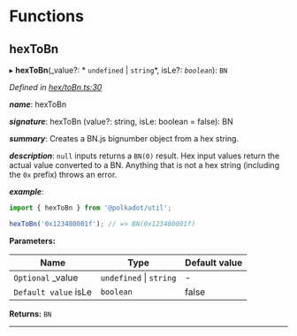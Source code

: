 

# Functions

<a id="hextobn"></a>

##  hexToBn

▸ **hexToBn**(_value?: * `undefined` &#124; `string`*, isLe?: *`boolean`*): `BN`

*Defined in [hex/toBn.ts:30](https://github.com/polkadot-js/common/blob/148f956/packages/util/src/hex/toBn.ts#L30)*

*__name__*: hexToBn

*__signature__*: hexToBn (value?: string, isLe: boolean = false): BN

*__summary__*: Creates a BN.js bignumber object from a hex string.

*__description__*: `null` inputs returns a `BN(0)` result. Hex input values return the actual value converted to a BN. Anything that is not a hex string (including the `0x` prefix) throws an error.

*__example__*:   

```javascript
import { hexToBn } from '@polkadot/util';

hexToBn('0x123480001f'); // => BN(0x123480001f)
```

**Parameters:**

| Name | Type | Default value |
| ------ | ------ | ------ |
| `Optional` _value |  `undefined` &#124; `string`| - |
| `Default value` isLe | `boolean` | false |

**Returns:** `BN`

___

